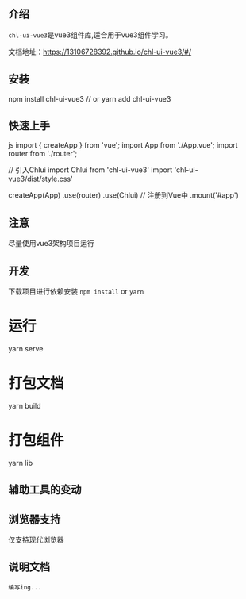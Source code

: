 <div align="center">
</div>

## 介绍
`chl-ui-vue3`是vue3组件库,适合用于vue3组件学习。

文档地址：https://13106728392.github.io/chl-ui-vue3/#/


## 安装

npm install chl-ui-vue3
// or
yarn add chl-ui-vue3



## 快速上手
js
import { createApp } from 'vue';
import App from './App.vue';
import router from './router';

// 引入Chlui
import Chlui from 'chl-ui-vue3'
import 'chl-ui-vue3/dist/style.css'

createApp(App)
.use(router)
.use(Chlui) // 注册到Vue中
.mount('#app')

## 注意

尽量使用vue3架构项目运行



## 开发
下载项目进行依赖安装 `npm install` or `yarn`


# 运行
yarn serve

# 打包文档
yarn build

# 打包组件
yarn lib


## 辅助工具的变动

## 浏览器支持
仅支持现代浏览器


## 说明文档
    编写ing...
